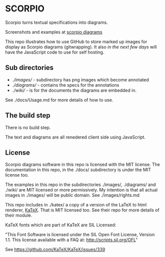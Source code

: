 # SCORPIO

Scorpio turns textual specifications into diagrams.

Screenshots and examples at [scorpio diagrams](http://scorpiodiagrams.com/)

This repo illustrates how to use GitHub to store marked up images for display as Scorpio diagrams (gitwrapping).  It also *in the next few days* will have the JavaScript code to use for self hosting.

## Sub directories

+ *./images/* - subdirectory has png images which become annotated
+ *./diagrams/* - contains the specs for the annotations
+ *./wiki/* - is for the documents the diagrams are embedded in.

See ./docs/Usage.md for more details of how to use.

## The build step

There is no build step.

The text and diagrams are all renedered client side using JavaScript.  

## License

Scorpio diagrams software in this repo is licensed with the MIT license. The documentation in this repo, in the ./docs/ subdirectory is under the MIT license too.

The examples in this repo in the subdirectories ./images/, ./diagrams/ and ./wiki/ are MIT licensed or more permissively.  My intention is that all actual images in ./images/ will be public domain.  See ./images/rights.md

This repo includes in ./katex/ a copy of a version of the LaTeX to html renderer, [KaTeX](https://github.com/KaTeX/KaTeX).  That is MIT licensed too.  See their repo for more details of their module.

KaTeX fonts which are part of KaTeX are SIL Licensed:

"This Font Software is licensed under the SIL Open Font
License, Version 1.1.  This license available with a FAQ at:
http://scripts.sil.org/OFL"

See https://github.com/KaTeX/KaTeX/issues/339

